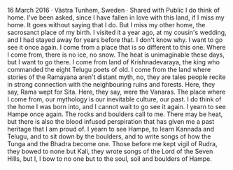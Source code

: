 16 March 2016 · Västra Tunhem, Sweden ·
Shared with Public
I do think of home.
I've been asked, since I have fallen in love with this land, if I miss my home. It goes without saying that I do.
But I miss my other home, the sacrosanct place of my birth. I visited it a year ago, at my cousin's wedding, and I had stayed away for years before that. I don't know why. I want to go see it once again.
I come from a place that is so different to this one. Where I come from, there is no ice, no snow. The heat is unimaginable these days, but I want to go there.
I come from land of Krishnadevaraya, the king who commanded the eight Telugu poets of old. I come from the land where stories of the Ramayana aren't distant myth, no, they are tales people recite in strong connection with the neighbouring ruins and forests. Here, they say, Rama wept for Sita. Here, they say, were the Vanaras.
The place where I come from, our mythology is our inevitable culture, our past.
I do think of the home I was born into, and I cannot wait to go see it again.
I yearn to see Hampe once again.
The rocks and boulders call to me. There may be heat, but there is also the blood infused perspiration that has given me a past heritage that I am proud of.
I yearn to see Hampe, to learn Kannada and Telugu, and to sit down by the boulders, and to write songs of how the Tunga and the Bhadra become one.
Those before me kept vigil of Rudra, they bowed to none but Kali, they wrote songs of the Lord of the Seven Hills, but I, I bow to no one but to the soul, soil and boulders of Hampe.
